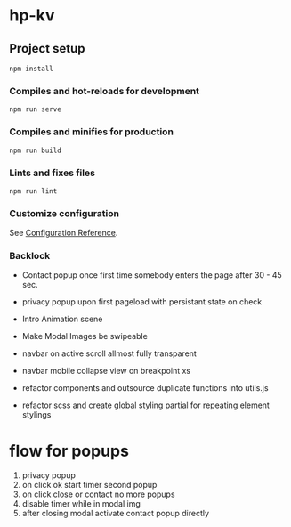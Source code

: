 # hp-kv

## Project setup

```
npm install
```

### Compiles and hot-reloads for development

```
npm run serve
```

### Compiles and minifies for production

```
npm run build
```

### Lints and fixes files

```
npm run lint
```

### Customize configuration

See [Configuration Reference](https://cli.vuejs.org/config/).

### Backlock

- Contact popup once first time somebody enters the page after 30 - 45 sec.
- privacy popup upon first pageload with persistant state on check
- Intro Animation scene

- Make Modal Images be swipeable
- navbar on active scroll allmost fully transparent
- navbar mobile collapse view on breakpoint xs

- refactor components and outsource duplicate functions into utils.js
- refactor scss and create global styling partial for repeating element stylings

# flow for popups

1. privacy popup
2. on click ok start timer second popup
3. on click close or contact no more popups
4. disable timer while in modal img
5. after closing modal activate contact popup directly
